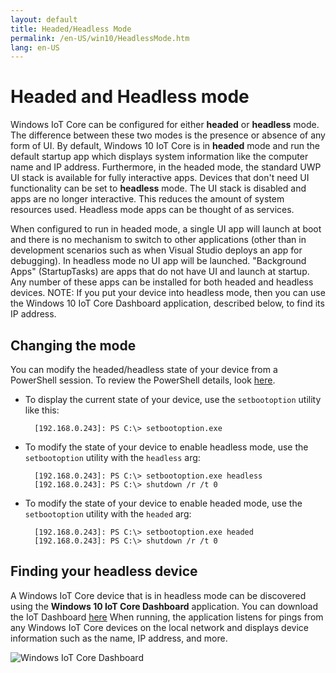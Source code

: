 ```yaml
---
layout: default
title: Headed/Headless Mode
permalink: /en-US/win10/HeadlessMode.htm
lang: en-US
---
```


# Headed and Headless mode

Windows IoT Core can be configured for either **headed** or **headless** mode. The difference between these two modes is the presence or absence of any form of UI.
By default, Windows 10 IoT Core is in **headed** mode and run the default startup app which displays system information like the computer name and IP address.
Furthermore, in the headed mode, the standard UWP UI stack is available for fully interactive apps.
Devices that don't need UI functionality can be set to **headless** mode. The UI stack is disabled and apps are no longer interactive.  This reduces the amount of system resources used.  Headless mode apps can be thought of as services.

When configured to run in headed mode, a single UI app will launch at boot and there is no mechanism to switch to other applications (other than in development scenarios such as when Visual Studio deploys an app for debugging). In headless mode no UI app will be launched. "Background Apps" (StartupTasks) are apps that do not have UI and launch at startup. Any number of these apps can be installed for both headed and headless devices.
    NOTE: If you put your device into headless mode, then you can use the Windows 10 IoT Core Dashboard application, described below, to find its IP address.

## Changing the mode
You can modify the headed/headless state of your device from a PowerShell session.  To review the PowerShell details, look [here]({{site.baseurl}}/{{page.lang}}/win10/samples/PowerShell.htm).

* To display the current state of your device, use the `setbootoption` utility like this:

        [192.168.0.243]: PS C:\> setbootoption.exe

* To modify the state of your device to enable headless mode, use the `setbootoption` utility with the `headless` arg:

        [192.168.0.243]: PS C:\> setbootoption.exe headless
        [192.168.0.243]: PS C:\> shutdown /r /t 0

* To modify the state of your device to enable headed mode, use the `setbootoption` utility with the `headed` arg:

        [192.168.0.243]: PS C:\> setbootoption.exe headed
        [192.168.0.243]: PS C:\> shutdown /r /t 0

## Finding your headless device

A Windows IoT Core device that is in headless mode can be discovered using the **Windows 10 IoT Core Dashboard** application.  You can download the IoT Dashboard [here](http://go.microsoft.com/fwlink/?LinkID=708576)
When running, the application listens for pings from any Windows IoT Core devices on the local network and displays device information such as the name, IP address, and more.

![Windows IoT Core Dashboard]({{site.baseurl}}/Resources/images/IoTDashboard.png)
